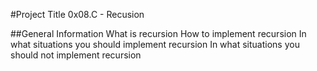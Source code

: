 #Project Title
0x08.C - Recusion

##General Information
What is recursion
How to implement recursion
In what situations you should implement recursion
In what situations you should not implement recursion
